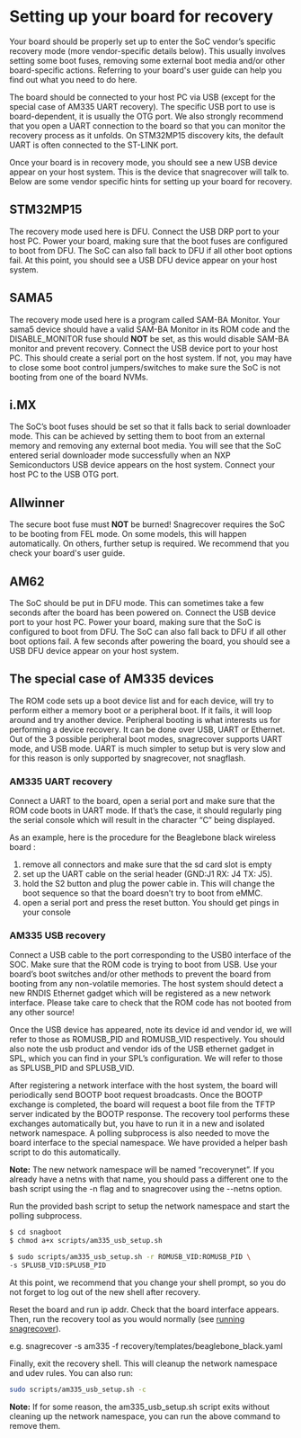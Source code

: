# Setting up your board for recovery

Your board should be properly set up to enter the SoC vendor’s specific recovery
mode (more vendor-specific details below). This usually involves setting some
boot fuses, removing some external boot media and/or other board-specific
actions. Referring to your board's user guide can help you find out
what you need to do here. 

The board should be connected to your host PC via USB (except for the special
case of AM335 UART recovery). The specific USB port to use is board-dependent,
it is usually the OTG port. We also strongly recommend that you open a UART
connection to the board so that you can monitor the recovery process as it
unfolds. On STM32MP15 discovery kits, the default UART is often connected to the
ST-LINK port.

Once your board is in recovery mode, you should see a new USB device appear on
your host system. This is the device that snagrecover will talk to. Below are
some vendor specific hints for setting up your board for recovery.

## STM32MP15

The recovery mode used here is DFU. Connect the USB DRP port to your host PC.
Power your board, making sure that the boot fuses are configured to boot from
DFU. The SoC can also fall back to DFU if all other boot options fail. At this
point, you should see a USB DFU device appear on your host system.

## SAMA5

The recovery mode used here is a program called SAM-BA Monitor. Your sama5
device should have a valid SAM-BA Monitor in its ROM code and the
DISABLE\_MONITOR fuse should **NOT** be set, as this would disable SAM-BA
monitor and prevent recovery. Connect the USB device port to your host PC. This
should create a serial port on the host system. If not, you may have to close
some boot control jumpers/switches to make sure the SoC is not booting from one
of the board NVMs.

## i.MX

The SoC’s boot fuses should be set so that it falls back to serial downloader
mode. This can be achieved by setting them to boot from an external memory and
removing any external boot media. You will see that the SoC entered serial
downloader mode successfully when an NXP Semiconductors USB device appears on
the host system.  Connect your host PC to the USB OTG port.

## Allwinner

The secure boot fuse must **NOT** be burned! Snagrecover requires the SoC to be
booting from FEL mode. On some models, this will happen automatically. On
others, further setup is required. We recommend that you check your board's user
guide.

## AM62
The SoC should be put in DFU mode. This can sometimes take a few seconds after
the board has been powered on. Connect the USB device port to your host PC.
Power your board, making sure that the SoC is configured to boot from DFU. The
SoC can also fall back to DFU if all other boot options fail. A few seconds
after powering the board, you should see a USB DFU device appear on your host
system.

## The special case of AM335 devices

The ROM code sets up a boot device list and for each device, will try to perform
either a memory boot or a peripheral boot. If it fails, it will loop around and
try another device. Peripheral booting is what interests us for performing a
device recovery. It can be done over USB, UART or Ethernet. Out of the 3
possible peripheral boot modes, snagrecover supports UART mode, and USB mode.
UART is much simpler to setup but is very slow and for this reason is only
supported by snagrecover, not snagflash. 

### AM335 UART recovery

Connect a UART to the board, open a serial port and make sure that the ROM code
boots in UART mode. If that’s the case, it should regularly ping the serial
console which will result in the character “C” being displayed.

As an example, here is the procedure for the Beaglebone black wireless board : 

1. remove all connectors and make sure that the sd card slot is empty
2. set up the UART cable on the serial header (GND:J1 RX: J4 TX: J5).
3. hold the S2 button and plug the power cable in. This will change the boot
	sequence so that the board doesn’t try to boot from eMMC.
4. open a serial port and press the reset button. You should get pings in your
	console

### AM335 USB recovery

Connect a USB cable to the port corresponding to the USB0 interface of the SOC.
Make sure that the ROM code is trying to boot from USB. Use your board’s boot
switches and/or other methods to prevent the board from booting from any
non-volatile memories. The host system should detect a new RNDIS Ethernet gadget
which will be registered as a new network interface. Please take care to check
that the ROM code has not booted from any other source! 

Once the USB device has appeared, note its device id and vendor id, we will
refer to those as ROMUSB\_PID and ROMUSB\_VID respectively. You should also note
the usb product and vendor ids of the USB ethernet gadget in SPL, which you can
find in your SPL’s configuration. We will refer to those as SPLUSB\_PID and
SPLUSB\_VID.

After registering a network interface with the host system, the board will
periodically send BOOTP boot request  broadcasts. Once the BOOTP exchange is
completed, the board will request a boot file from the TFTP server indicated by
the BOOTP response. The recovery tool performs these exchanges automatically
but, you have to run it in a new and isolated network namespace. A polling
subprocess is also needed to move the board interface to the special
namespace.  We have provided a helper bash script to do this automatically.

**Note:** The new network namespace will be named “recoverynet”. If you already
have a netns with that name, you should pass a different one to the bash script
using the -n flag and to snagrecover using the --netns option.

Run the provided bash script to setup the network namespace and start the
polling subprocess.

```bash 
$ cd snagboot 
$ chmod a+x scripts/am335_usb_setup.sh 

$ sudo scripts/am335_usb_setup.sh -r ROMUSB_VID:ROMUSB_PID \
-s SPLUSB_VID:SPLUSB_PID
```

At this point, we recommend that you change your shell prompt, so you do not 
forget to log out of the new shell after recovery.

Reset the board and run ip addr. Check that the board interface appears. Then,
run the recovery tool as you would normally (see [running
snagrecover](snagrecover)). 

e.g. snagrecover -s am335 -f recovery/templates/beaglebone_black.yaml 

Finally, exit the recovery shell. This will cleanup the network namespace and
udev rules. You can also run:  

```bash 
sudo scripts/am335_usb_setup.sh -c 
```

**Note:** If for some reason, the am335_usb_setup.sh script exits without
cleaning up the network namespace, you can run the above command
to remove them.
